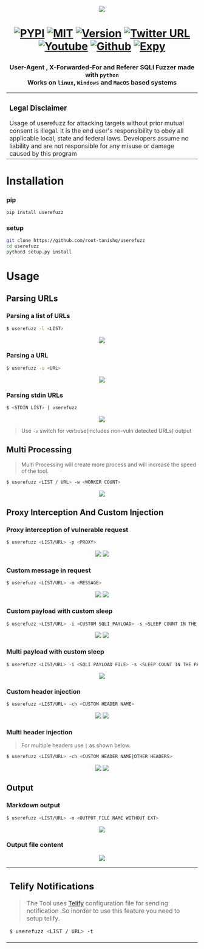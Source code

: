 <p align="center">
<img src="https://raw.githubusercontent.com/root-tanishq/userefuzz/main/images/userefuzz_icon.png">
</p>
<h1 align="center">

[![PYPI](https://img.shields.io/badge/PYPI-UseReFuzz-orange)](https://pypi.org/project/userefuzz/) 
[![MIT](https://img.shields.io/github/license/root-tanishq/userefuzz)](https://github.com/root-tanishq/userefuzz/blob/main/LICENSE) 
[![Version](https://img.shields.io/badge/Latest--Version-2.1.0-brightgreen)](#)
[![Twitter URL](https://img.shields.io/twitter/url/https/twitter.com/root_tanishq.svg?style=social&label=Follow%20%40root_tanishq)](https://twitter.com/root_tanishq) <br />
[![Youtube](https://img.shields.io/youtube/channel/subscribers/UC0HLRnmOx3x_hsAGAdG9VaQ?style=social)](https://www.youtube.com/@boyfromfuture69)
[![Github](https://img.shields.io/github/stars/root-tanishq/userefuzz?style=social)](https://github.com/root-tanishq/userefuzz/stargazers)
[![Expy](https://img.shields.io/badge/Author-Tanishq%20Rathore-blue)](https://expy.bio/tanishq)
</h1>

<h3 align="center">

User-Agent , X-Forwarded-For and Referer SQLI Fuzzer made with `python`<br/>
**Works on `linux`, `Windows` and `MacOS` based systems**<br />
</h3>

<table>
<tr>
<td>  

<h3 align="center">

### Legal Disclaimer
</h3>
Usage of userefuzz for attacking targets without prior mutual consent is illegal. It is the end user's responsibility to obey all applicable local, state and federal laws. Developers assume no liability and are not responsible for any misuse or damage caused by this program
<br />


</td>
</tr>
</table>

<h1 align="center">

# Installation
</h1>

### pip

```sh
pip install userefuzz
```

### setup

```sh
git clone https://github.com/root-tanishq/userefuzz
cd userefuzz
python3 setup.py install
```

<h1 align="center">

# Usage  
</h1>
<h2 align="center">

## Parsing URLs
</h2>

### Parsing a list of URLs
```sh
$ userefuzz -l <LIST>
```
<p align="center">
<img src="https://raw.githubusercontent.com/root-tanishq/userefuzz/main/images/u_2.1_list.png">
</p>

### Parsing a URL
```sh
$ userefuzz -u <URL>
```
<p align="center">
<img src="https://raw.githubusercontent.com/root-tanishq/userefuzz/main/images/u_2.1_url.png">
</p>

### Parsing stdin URLs 
```sh
$ <STDIN LIST> | userefuzz
```
<p align="center">
<img src="https://raw.githubusercontent.com/root-tanishq/userefuzz/main/images/u_2.1_stdin.png">

> Use `-v` switch for verbose(includes non-vuln detected URLs) output 

</p>
<h2 align="center">

## Multi Processing
</h2>

> Multi Processing will create more process and will increase the speed of the tool.

```sh
$ userefuzz <LIST / URL> -w <WORKER COUNT>
```
<p align="center">
<img src="https://raw.githubusercontent.com/root-tanishq/userefuzz/main/images/u_2.1_workers.png">
</p>

<h2 align="center">

## Proxy Interception And Custom Injection
</h2>

### Proxy interception of vulnerable request
```sh
$ userefuzz <LIST/URL> -p <PROXY>
```
<p align="center">
<img src="https://raw.githubusercontent.com/root-tanishq/userefuzz/main/images/u_2.1_proxy.png">
<img src="https://raw.githubusercontent.com/root-tanishq/userefuzz/main/images/u_2.1_proxy2.png">
</p>

### Custom message in request
```sh
$ userefuzz <LIST/URL> -m <MESSAGE>
```
<p align="center">
<img src="https://raw.githubusercontent.com/root-tanishq/userefuzz/main/images/u_2.1_msg.png">
<img src="https://raw.githubusercontent.com/root-tanishq/userefuzz/main/images/u_2.1_msg2.png">
</p>

### Custom payload with custom sleep
```sh
$ userefuzz <LIST/URL> -i <CUSTOM SQLI PAYLOAD> -s <SLEEP COUNT IN THE PAYLOAD>
```
<p align="center">
<img src="https://raw.githubusercontent.com/root-tanishq/userefuzz/main/images/u_2.1_pinject.png">
<img src="https://raw.githubusercontent.com/root-tanishq/userefuzz/main/images/u_2.1_pinject2.png">
</p>

### Multi payload with custom sleep
```sh
$ userefuzz <LIST/URL> -i <SQLI PAYLOAD FILE> -s <SLEEP COUNT IN THE PAYLOAD>
```
<p align="center">
<img src="https://raw.githubusercontent.com/root-tanishq/userefuzz/main/images/u_2.1_finject.png">
</p>

### Custom header injection
```sh
$ userefuzz <LIST/URL> -ch <CUSTOM HEADER NAME>
```
<p align="center">
<img src="https://raw.githubusercontent.com/root-tanishq/userefuzz/main/images/u_2.1_finject2.png">
<img src="https://raw.githubusercontent.com/root-tanishq/userefuzz/main/images/u_2.1_sch2.png">
</p>

### Multi header injection
> For multiple headers use `|` as shown below.
```sh
$ userefuzz <LIST/URL> -ch <CUSTOM HEADER NAME|OTHER HEADERS> 
```
<p align="center">
<img src="https://raw.githubusercontent.com/root-tanishq/userefuzz/main/images/u_2.1_mch.png">
<img src="https://raw.githubusercontent.com/root-tanishq/userefuzz/main/images/u_2.1_mch2.png">
</p>


<h2 align="center">

## Output
</h2>

### Markdown output
```sh
$ userefuzz <LIST/URL> -o <OUTPUT FILE NAME WITHOUT EXT>
```
<p align="center">
<img src="https://raw.githubusercontent.com/root-tanishq/userefuzz/main/images/u_2.1_output.png">
</p>



### Output file content
<p align="center">
<img src="https://raw.githubusercontent.com/root-tanishq/userefuzz/main/images/u_2.1_out_md.png">
</p>
<table>
<tr>
<td>  
<h2 align="center">

## Telify Notifications
</h2>

> The Tool uses [Telify](https://github.com/root-tanishq/telify) configuration file for sending notification .So inorder to use this feature you need to setup telify.

```sh
$ userefuzz <LIST / URL> -t
```

</td>
</tr>
</table>
